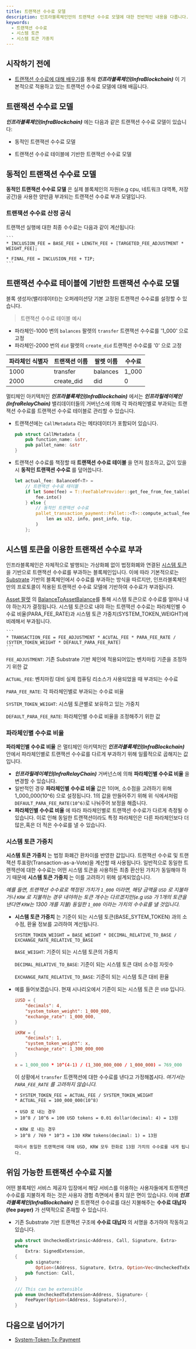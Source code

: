```yaml
---
title: 트랜잭션 수수료 모델
description: 인프라블록체인만의 트랜잭션 수수료 모델에 대한 전반적인 내용을 다룹니다.
keywords:
  - 트랜잭션 수수료
  - 시스템 토큰
  - 시스템 토큰 가중치
---
```


## 시작하기 전에

- [트랜잭션 수수료에 대해 배우기](../substrate/learn/frame/tx-weights-fees.md)를 통해 **_인프라블록체인(InfraBlockchain)_** 이 기본적으로 적용하고 있는 트랜잭션 수수료 모델에 대해 배웁니다.

## 트랜잭션 수수료 모델

**_인프라블록체인(InfraBlockchain)_** 에는 다음과 같은 트랜잭션 수수료 모델이 있습니다:

- 동적인 트랜잭션 수수료 모델

- 트랜잭션 수수료 테이블에 기반한 트랜잭션 수수료 모델

## 동적인 트랜잭션 수수료 모델

**동적인 트랜잭션 수수료 모델** 은 실제 블록체인의 자원(e.g cpu, 네트워크 대역폭, 저장 공간)을 사용한 양만큼 부과되는 트랜잭션 수수료 부과 모델입니다.

### 트랜잭션 수수료 산정 공식

트랜잭션 실행에 대한 최종 수수료는 다음과 같이 계산됩니다:

    ```
    * INCLUSION_FEE = BASE_FEE + LENGTH_FEE + [TARGETED_FEE_ADJUSTMENT * WEIGHT_FEE];

    * FINAL_FEE = INCLUSION_FEE + TIP;
    ```

## 트랜잭션 수수료 테이블에 기반한 트랜잭션 수수료 모델

블록 생성자(밸리데이터)는 오퍼레이션당 기본 고정된 트랜잭션 수수료를 설정할 수 있습니다.

> 트랜잭션 수수료 테이블 예시

- 파라체인-1000 번의 `balances` 팔렛의 `transfer` 트랜잭션 수수료를 '1_000' 으로 고정
- 파라체인-2000 번의 `did` 팔렛의 `create_did` 트랜잭션 수수료를 '0' 으로 고정

| 파라체인 식별자 | 트랜잭션 이름 | 팔렛 이름 | 수수료 |
| --------------- | ------------- | --------- | ------ |
| 1000            | transfer      | balances  | 1_000  |
| 2000            | create_did    | did       | 0      |

멀티체인 아키텍처인 **_인프라블록체인(InfraBlockchain)_** 에서는 **_인프라릴레이체인(InfraRelayChain)_** 밸리데이터들의 거버넌스에 의해 각 파라체인별로 부과되는 트랜잭션 수수료를 트랜잭션 수수료 테이블로 관리할 수 있습니다.

- 트랜잭션에는 `CallMetadata` 라는 메타데이터가 포함되어 있습니다.

  ```rust
  pub struct CallMetadata {
      pub function_name: &str,
      pub pallet_name: &str
  }
  ```

- 트랜잭션 수수료를 책정할 때 **트랜잭션 수수료 테이블** 을 먼저 참조하고, 값이 있을 시 **동적인 트랜잭션 수수료** 를 덮어씁니다.

  ```rust
  let actual_fee: BalanceOf<T> =
      // 트랜잭션 수수료 테이블
      if let Some(fee) = T::FeeTableProvider::get_fee_from_fee_table(metadata) {
          fee.into()
      } else {
          // 동적인 트랜잭션 수수료
          pallet_transaction_payment::Pallet::<T>::compute_actual_fee(
              len as u32, info, post_info, tip,
          )
      };
  ```

## 시스템 토큰을 이용한 트랜잭션 수수료 부과

인프라블록체인은 자체적으로 발행되는 가상화폐 없이 법정화폐와 연결된 [시스템 토큰](./system-token.md) 을 기반으로 트랜잭션 수수료를 부과하는 블록체인입니다. 이에 따라 기본적으로는 [Substrate](https://substrate.io) 기반의 블록체인에서 수수료를 부과하는 방식을 따르지만, 인프라블록체인만의 프로토콜이 적용된 트랜잭션 수수료 모델에 기반하여 수수료가 부과됩니다.

[Asset 팔렛](https://paritytech.github.io/substrate/master/pallet_assets/index.html) 의 [BalanceToAssetBalance](https://paritytech.github.io/polkadot-sdk/master/pallet_assets/struct.BalanceToAssetBalance.html)를 통해 시스템 토큰으로 수수료를 얼마나 내야 하는지가 결정됩니다. 시스템 토큰으로 내야 하는 트랜잭션 수수료는 파라체인별 수수료 비율(PARA_FEE_RATE)과 시스템 토큰 가중치(SYSTEM_TOKEN_WEIGHT)에 비례해서 부과됩니다.

    ```
    * TRANSACTION_FEE = FEE_ADJUSTMENT * ACUTAL_FEE * PARA_FEE_RATE / (SYTEM_TOKEN_WEIGHT * DEFAULT_PARA_FEE_RATE)
    ```

`FEE_ADJUSTMENT`: 기존 Substrate 기반 체인에 적용되어있는 벤치마킹 기준을 조정하기 위한 값

`ACTUAL_FEE`: 벤치마킹 대비 실제 컴퓨팅 리소스가 사용되었을 때 부과되는 수수료

`PARA_FEE_RATE`: 각 파라체인별로 부과되는 수수료 비율

`SYSTEM_TOKEN_WEIGHT`: 시스템 토큰별로 보유하고 있는 가중치

`DEFAULT_PARA_FEE_RATE`: 파라체인별 수수료 비율을 조정해주기 위한 값

### 파라체인별 수수료 비율

**파라체인별 수수료 비율** 은 멀티체인 아키텍처인 **_인프라블록체인(InfraBlockchain)_** 안에서 파라체인별로 트랜잭션 수수료를 다르게 부과하기 위해 일률적으로 곱해지는 값입니다.

- **_인프라릴레이체인(InfraRelayChain)_** 거버넌스에 의해 **파라체인별 수수료 비율** 을 변경할 수 있습니다.
- 일반적인 경우 **파라체인별 수수료 비율** 값은 1이며, 소수점을 고려하기 위해 1_000_000(10^6) 으로 설정됩니다. 1의 값을 만들어주기 위해 위 식에서처럼 `DEFAULT_PARA_FEE_RATE(10^6)`로 나눠주어 보정을 해줍니다.
- **파라체인별 수수료 비율** 에 따라 파라체인별로 트랜잭션 수수료가 다르게 측정될 수 있습니다. 이로 인해 동일한 트랜잭션이라도 특정 파라체인은 다른 파라체인보다 더 많은,혹은 더 적은 수수료를 낼 수 있습니다.

### 시스템 토큰 가중치

**시스템 토큰 가중치** 는 법정 화폐간 환차이를 반영한 값입니다. 트랜잭션 수수료 및 트랜잭션 투표량(Transaction-as-a-Vote)을 계산할 때 사용됩니다. 일반적으로 동일한 트랜잭션에 대한 수수료는 어떤 시스템 토큰을 사용하든 최종 환산된 가치가 동일해야 하기 때문에 **시스템 토큰 가중치** 는 이를 고려하기 위해 설계되었습니다.

_예를 들면, 트랜잭션 수수료로 책정된 가치가 `1_000` 이라면, 해당 금액을 `USD` 로 지불하거나 `KRW` 로 지불하는 경우 내야하는 토큰 개수는 다르겠지만(e.g `USD` 가 1개의 토큰을 낸다면 `KRW`는 1300 개를 지불) 동일한 `1_000` 이라는 가치의 수수료를 낼 것입니다._

- **시스템 토큰 가중치** 는 기준이 되는 시스템 토큰(BASE_SYTEM_TOKEN) 과의 소수점, 환율 정보를 고려하여 계산됩니다.

  ```
  SYSTEM_TOKEN_WEIGHT = BASE_WEIGHT * DECIMAL_RELATIVE_TO_BASE / EXCHANGE_RATE_RELATIVE_TO_BASE
  ```

  `BASE_WEIGHT`: 기준이 되는 시스템 토큰의 가중치

  `DECIMAL_RELATIVE_TO_BASE`: 기준이 되는 시스템 토큰 대비 소수점 자릿수

  `EXCHANGE_RATE_RELATIVE_TO_BASE`: 기준이 되는 시스템 토큰 대비 환율

- 예를 들어보겠습니다. 현재 시나리오에서 기준이 되는 시스템 토큰 은 `USD` 입니다.

  ```toml
  iUSD = {
      "decimals": 4,
      "system_token_weight": 1_000_000,
      "exchange_rate": 1_000_000,
  }

  iKRW = {
      "decimals": 1,
      "system_token_weight": x,
      "exchange_rate": 1_300_000_000
  }

  x = 1_000_000 * 10^(4-1) / (1_300_000_000 / 1_000_000) = 769_000
  ```

  이 상황에서 `transfer` 트랜잭션에 대한 수수료를 낸다고 가정해봅시다. _여기서는 `PARA_FEE_RATE` 를 고려하지 않습니다._

  ```text
  * SYSTEM_TOKEN_FEE = ACTUAL_FEE / SYSTEM_TOKEN_WEIGHT
  * ACTUAL_FEE = 100_000_000(10^8)

  • USD 로 내는 경우
  > 10^8 / 10^6 = 100 USD tokens = 0.01 dollar(decimal: 4) = 13원

  • KRW 로 내는 경우
  > 10^8 / 769 * 10^3 = 130 KRW tokens(decimal: 1) = 13원

  따라서 동일한 트랜잭션에 대해 USD, KRW 모두 한화로 13원 가치의 수수료를 내게 됩니다.
  ```

## 위임 가능한 트랜잭션 수수료 지불

어떤 블록체인 서비스 제공자 입장에서 해당 서비스를 이용하는 사용자들에게 트랜잭션 수수료를 지불하게 하는 것은 사용자 경험 측면에서 좋지 않은 면이 있습니다. 이에 **_인프라블록체인(InfraBlockchain)_** 은 트랜잭션 수수료를 대신 지불해주는 **수수료 대납자(fee payer)** 가 선택적으로 존재할 수 있습니다.

- 기존 Substrate 기반 트랜잭션 구조에 **수수료 대납자** 의 서명을 추가하여 작동하고 있습니다.

  ```rust
  pub struct UncheckedExtrinsic<Address, Call, Signature, Extra>
  where
      Extra: SignedExtension,
  {
      pub signature:
          Option<(Address, Signature, Extra, Option<Vec<UncheckedTxExtension<Address, Signature>>>)>,
      pub function: Call,
  }

  /// This can be extensible
  pub enum UncheckedTxExtension<Address, Signature> {
      FeePayer(Option<(Address, Signature)>),
  }
  ```

## 다음으로 넘어가기

- [System-Token-Tx-Payment](https://github.com/InfraBlockchain/infrablockchain-substrate/blob/master/substrate/frame/transaction-payment/system-token-tx-payment/src/lib.rs)
